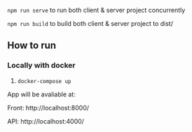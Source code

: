 `npm run serve` to run both client & server project concurrently 
 
`npm run build` to build both client & server project to dist/

## How to run

### Locally with docker
1. `docker-compose up`

App will be avaliable at:

Front: http://localhost:8000/

API: http://localhost:4000/
